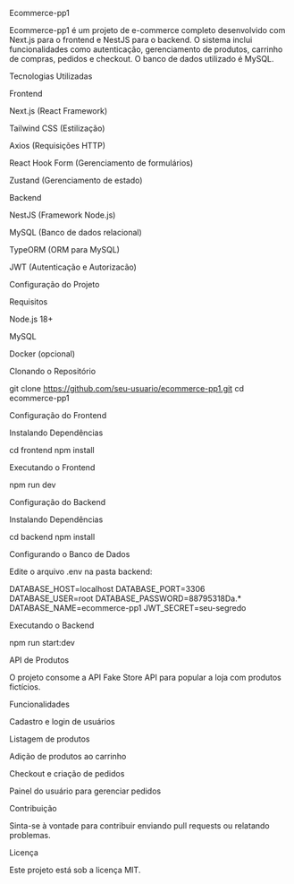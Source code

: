 Ecommerce-pp1

Ecommerce-pp1 é um projeto de e-commerce completo desenvolvido com Next.js para o frontend e NestJS para o backend. O sistema inclui funcionalidades como autenticação, gerenciamento de produtos, carrinho de compras, pedidos e checkout. O banco de dados utilizado é MySQL.

Tecnologias Utilizadas

Frontend

Next.js (React Framework)

Tailwind CSS (Estilização)

Axios (Requisições HTTP)

React Hook Form (Gerenciamento de formulários)

Zustand (Gerenciamento de estado)

Backend

NestJS (Framework Node.js)

MySQL (Banco de dados relacional)

TypeORM (ORM para MySQL)

JWT (Autenticação e Autorizacão)

Configuração do Projeto

Requisitos

Node.js 18+

MySQL

Docker (opcional)

Clonando o Repositório

  git clone https://github.com/seu-usuario/ecommerce-pp1.git
  cd ecommerce-pp1

Configuração do Frontend

Instalando Dependências

  cd frontend
  npm install

Executando o Frontend

  npm run dev

Configuração do Backend

Instalando Dependências

  cd backend
  npm install

Configurando o Banco de Dados

Edite o arquivo .env na pasta backend:

DATABASE_HOST=localhost
DATABASE_PORT=3306
DATABASE_USER=root
DATABASE_PASSWORD=88795318Da.*
DATABASE_NAME=ecommerce-pp1
JWT_SECRET=seu-segredo

Executando o Backend

  npm run start:dev

API de Produtos

O projeto consome a API Fake Store API para popular a loja com produtos fictícios.

Funcionalidades

Cadastro e login de usuários

Listagem de produtos

Adição de produtos ao carrinho

Checkout e criação de pedidos

Painel do usuário para gerenciar pedidos

Contribuição

Sinta-se à vontade para contribuir enviando pull requests ou relatando problemas.

Licença

Este projeto está sob a licença MIT.
